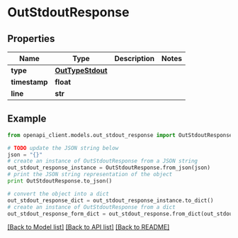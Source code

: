 # OutStdoutResponse


## Properties
Name | Type | Description | Notes
------------ | ------------- | ------------- | -------------
**type** | [**OutTypeStdout**](OutTypeStdout.md) |  | 
**timestamp** | **float** |  | 
**line** | **str** |  | 

## Example

```python
from openapi_client.models.out_stdout_response import OutStdoutResponse

# TODO update the JSON string below
json = "{}"
# create an instance of OutStdoutResponse from a JSON string
out_stdout_response_instance = OutStdoutResponse.from_json(json)
# print the JSON string representation of the object
print OutStdoutResponse.to_json()

# convert the object into a dict
out_stdout_response_dict = out_stdout_response_instance.to_dict()
# create an instance of OutStdoutResponse from a dict
out_stdout_response_form_dict = out_stdout_response.from_dict(out_stdout_response_dict)
```
[[Back to Model list]](../README.md#documentation-for-models) [[Back to API list]](../README.md#documentation-for-api-endpoints) [[Back to README]](../README.md)


